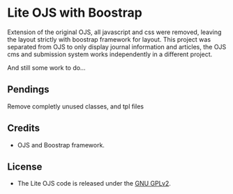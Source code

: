 Lite OJS with Boostrap
==============

Extension of the original OJS, all javascript and css were removed, leaving the layout strictly with boostrap framework for layout.
This project was separated from OJS to only display journal information and articles, the OJS cms and submission system works independently in a different project.

And still some work to do...

Pendings
--------------

Remove completly unused classes, and tpl files

Credits
-------

* OJS and Boostrap framework.


License
-------

* The Lite OJS code is released under  the [GNU GPLv2](http://www.gnu.org/licenses/gpl-2.0.html).